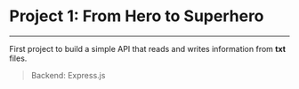 # Project 1: From Hero to Superhero
---
First project to build a simple API that reads and writes information from **txt** files.  

> Backend: Express.js